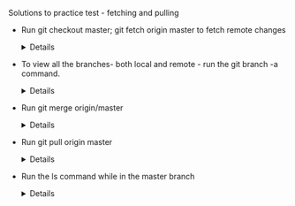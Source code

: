 
   
Solutions to practice test - fetching and pulling

- Run git checkout master; git fetch origin master to fetch remote changes
   
  <details>
   
  ```
  $ git checkout master
  $ git fetch origin master
  ```
   
  </details>
   
- To view all the branches- both local and remote - run the git branch -a command.

  <details>
   
  ```
  $ git branch -a
  ```
   
  </details>

- Run git merge origin/master

  <details>
   
  ```
  $ git merge origin/master
  ```
   
  </details>
  
- Run git pull origin master

  <details>
   
  ```
  $ git pull origin master
  ```
   
  </details>

- Run the ls command while in the master branch

  <details>
   
  ```
  $ ls
  ```
   
  </details>

